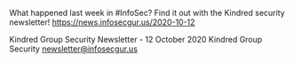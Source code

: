 What happened last week in #InfoSec? Find it out with the Kindred security newsletter!
https://news.infosecgur.us/2020-10-12

Kindred Group Security Newsletter - 12 October 2020
Kindred Group Security
newsletter@infosecgur.us
